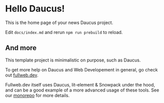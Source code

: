 # Hello Daucus!

This is the home page of your news Daucus project.

Edit `docs/index.md` and rerun `npm run prebuild` to reload.

## And more

This template project is minimalistic on purpose, such as Daucus.

To get more help on Daucus and Web Developement in general, go check out [fullweb.dev](https://fullweb.dev).

Fullweb.dev itself uses Daucus, lit-element & Snowpack under the hood, and can be a good example of a more advanced usage of these tools.
See our [monorepo](https://github.com/fullwebdev/fullwebdev) for more details.
